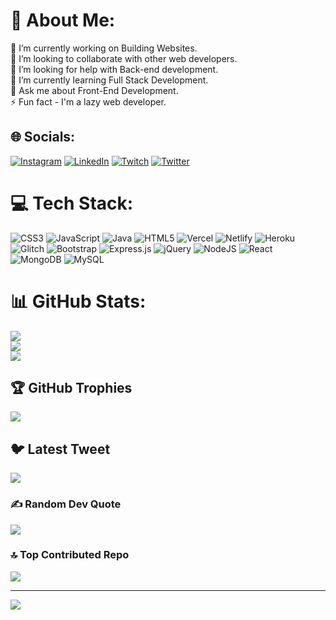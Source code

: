 # 💫 About Me:
🔭 I’m currently working on Building Websites.<br>👯 I’m looking to collaborate with other web developers.<br>🤝 I’m looking for help with Back-end development.<br>🌱 I’m currently learning Full Stack Development.<br>💬 Ask me about Front-End Development.<br>⚡ Fun fact - I'm a lazy web developer.


## 🌐 Socials:
[![Instagram](https://img.shields.io/badge/Instagram-%23E4405F.svg?logo=Instagram&logoColor=white)](https://instagram.com/anand_komati) [![LinkedIn](https://img.shields.io/badge/LinkedIn-%230077B5.svg?logo=linkedin&logoColor=white)](https://linkedin.com/in/anand-k-bb4472230) [![Twitch](https://img.shields.io/badge/Twitch-%239146FF.svg?logo=Twitch&logoColor=white)](https://twitch.tv/anandk123) [![Twitter](https://img.shields.io/badge/Twitter-%231DA1F2.svg?logo=Twitter&logoColor=white)](https://twitter.com/AnandKomati) 

# 💻 Tech Stack:
![CSS3](https://img.shields.io/badge/css3-%231572B6.svg?style=for-the-badge&logo=css3&logoColor=white) ![JavaScript](https://img.shields.io/badge/javascript-%23323330.svg?style=for-the-badge&logo=javascript&logoColor=%23F7DF1E) ![Java](https://img.shields.io/badge/java-%23ED8B00.svg?style=for-the-badge&logo=java&logoColor=white) ![HTML5](https://img.shields.io/badge/html5-%23E34F26.svg?style=for-the-badge&logo=html5&logoColor=white) ![Vercel](https://img.shields.io/badge/vercel-%23000000.svg?style=for-the-badge&logo=vercel&logoColor=white) ![Netlify](https://img.shields.io/badge/netlify-%23000000.svg?style=for-the-badge&logo=netlify&logoColor=#00C7B7) ![Heroku](https://img.shields.io/badge/heroku-%23430098.svg?style=for-the-badge&logo=heroku&logoColor=white) ![Glitch](https://img.shields.io/badge/glitch-%233333FF.svg?style=for-the-badge&logo=glitch&logoColor=white) ![Bootstrap](https://img.shields.io/badge/bootstrap-%23563D7C.svg?style=for-the-badge&logo=bootstrap&logoColor=white) ![Express.js](https://img.shields.io/badge/express.js-%23404d59.svg?style=for-the-badge&logo=express&logoColor=%2361DAFB) ![jQuery](https://img.shields.io/badge/jquery-%230769AD.svg?style=for-the-badge&logo=jquery&logoColor=white) ![NodeJS](https://img.shields.io/badge/node.js-6DA55F?style=for-the-badge&logo=node.js&logoColor=white) ![React](https://img.shields.io/badge/react-%2320232a.svg?style=for-the-badge&logo=react&logoColor=%2361DAFB) ![MongoDB](https://img.shields.io/badge/MongoDB-%234ea94b.svg?style=for-the-badge&logo=mongodb&logoColor=white) ![MySQL](https://img.shields.io/badge/mysql-%2300f.svg?style=for-the-badge&logo=mysql&logoColor=white)
# 📊 GitHub Stats:
![](https://github-readme-stats.vercel.app/api?username=AK4266&theme=dark&hide_border=false&include_all_commits=true&count_private=true)<br/>
![](https://github-readme-streak-stats.herokuapp.com/?user=AK4266&theme=dark&hide_border=false)<br/>
![](https://github-readme-stats.vercel.app/api/top-langs/?username=AK4266&theme=dark&hide_border=false&include_all_commits=true&count_private=true&layout=compact)

## 🏆 GitHub Trophies
![](https://github-profile-trophy.vercel.app/?username=AK4266&theme=radical&no-frame=false&no-bg=true&margin-w=4)

## 🐦 Latest Tweet
[![](https://gtce.itsvg.in/api?username=AnandKomati)](https://github.com/VishwaGauravIn/github-twitter-card-embed)

### ✍️ Random Dev Quote
![](https://quotes-github-readme.vercel.app/api?type=horizontal&theme=radical)

### 🔝 Top Contributed Repo
![](https://github-contributor-stats.vercel.app/api?username=AK4266&limit=5&theme=dark&combine_all_yearly_contributions=true)



---
[![](https://visitcount.itsvg.in/api?id=AK4266&icon=0&color=0)](https://visitcount.itsvg.in)

<!-- Proudly created with GPRM ( https://gprm.itsvg.in ) -->
